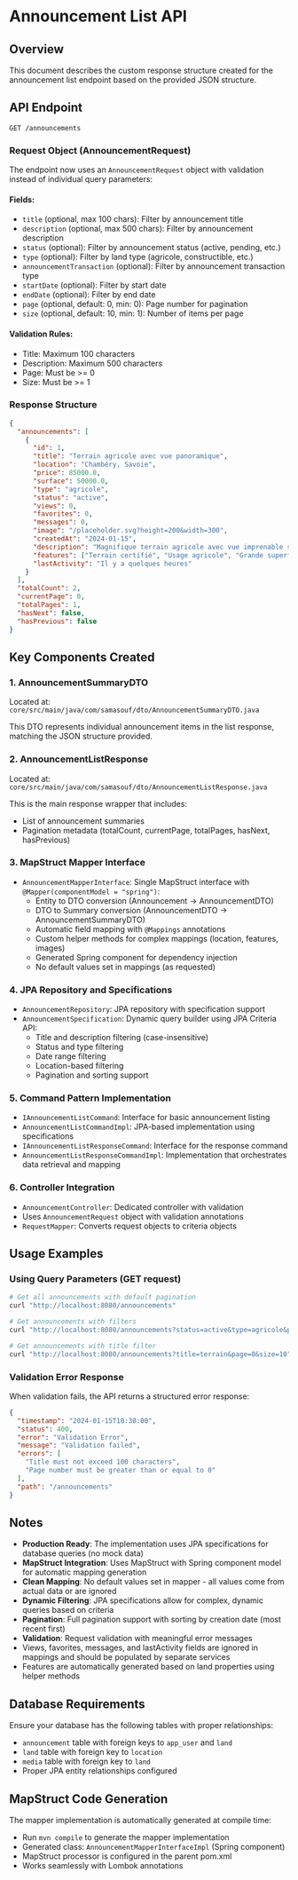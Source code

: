 # Announcement List API

## Overview
This document describes the custom response structure created for the announcement list endpoint based on the provided JSON structure.

## API Endpoint
```
GET /announcements
```

### Request Object (AnnouncementRequest)
The endpoint now uses an `AnnouncementRequest` object with validation instead of individual query parameters:

#### Fields:
- `title` (optional, max 100 chars): Filter by announcement title
- `description` (optional, max 500 chars): Filter by announcement description
- `status` (optional): Filter by announcement status (active, pending, etc.)
- `type` (optional): Filter by land type (agricole, constructible, etc.)
- `announcementTransaction` (optional): Filter by announcement transaction type
- `startDate` (optional): Filter by start date
- `endDate` (optional): Filter by end date
- `page` (optional, default: 0, min: 0): Page number for pagination
- `size` (optional, default: 10, min: 1): Number of items per page

#### Validation Rules:
- Title: Maximum 100 characters
- Description: Maximum 500 characters
- Page: Must be >= 0
- Size: Must be >= 1

### Response Structure
```json
{
  "announcements": [
    {
      "id": 1,
      "title": "Terrain agricole avec vue panoramique",
      "location": "Chambéry, Savoie",
      "price": 85000.0,
      "surface": 50000.0,
      "type": "agricole",
      "status": "active",
      "views": 0,
      "favorites": 0,
      "messages": 0,
      "image": "/placeholder.svg?height=200&width=300",
      "createdAt": "2024-01-15",
      "description": "Magnifique terrain agricole avec vue imprenable sur les montagnes",
      "features": ["Terrain certifié", "Usage agricole", "Grande superficie"],
      "lastActivity": "Il y a quelques heures"
    }
  ],
  "totalCount": 2,
  "currentPage": 0,
  "totalPages": 1,
  "hasNext": false,
  "hasPrevious": false
}
```

## Key Components Created

### 1. AnnouncementSummaryDTO
Located at: `core/src/main/java/com/samasouf/dto/AnnouncementSummaryDTO.java`

This DTO represents individual announcement items in the list response, matching the JSON structure provided.

### 2. AnnouncementListResponse
Located at: `core/src/main/java/com/samasouf/dto/AnnouncementListResponse.java`

This is the main response wrapper that includes:
- List of announcement summaries
- Pagination metadata (totalCount, currentPage, totalPages, hasNext, hasPrevious)

### 3. MapStruct Mapper Interface
- `AnnouncementMapperInterface`: Single MapStruct interface with `@Mapper(componentModel = "spring")`:
  - Entity to DTO conversion (Announcement → AnnouncementDTO)
  - DTO to Summary conversion (AnnouncementDTO → AnnouncementSummaryDTO)
  - Automatic field mapping with `@Mappings` annotations
  - Custom helper methods for complex mappings (location, features, images)
  - Generated Spring component for dependency injection
  - No default values set in mappings (as requested)

### 4. JPA Repository and Specifications
- `AnnouncementRepository`: JPA repository with specification support
- `AnnouncementSpecification`: Dynamic query builder using JPA Criteria API:
  - Title and description filtering (case-insensitive)
  - Status and type filtering
  - Date range filtering
  - Location-based filtering
  - Pagination and sorting support

### 5. Command Pattern Implementation
- `IAnnouncementListCommand`: Interface for basic announcement listing
- `AnnouncementListCommandImpl`: JPA-based implementation using specifications
- `IAnnouncementListResponseCommand`: Interface for the response command
- `AnnouncementListResponseCommandImpl`: Implementation that orchestrates data retrieval and mapping

### 6. Controller Integration
- `AnnouncementController`: Dedicated controller with validation
- Uses `AnnouncementRequest` object with validation annotations
- `RequestMapper`: Converts request objects to criteria objects

## Usage Examples

### Using Query Parameters (GET request)
```bash
# Get all announcements with default pagination
curl "http://localhost:8080/announcements"

# Get announcements with filters
curl "http://localhost:8080/announcements?status=active&type=agricole&page=0&size=5"

# Get announcements with title filter
curl "http://localhost:8080/announcements?title=terrain&page=0&size=10"
```

### Validation Error Response
When validation fails, the API returns a structured error response:
```json
{
  "timestamp": "2024-01-15T10:30:00",
  "status": 400,
  "error": "Validation Error",
  "message": "Validation failed",
  "errors": [
    "Title must not exceed 100 characters",
    "Page number must be greater than or equal to 0"
  ],
  "path": "/announcements"
}
```

## Notes
- **Production Ready**: The implementation uses JPA specifications for database queries (no mock data)
- **MapStruct Integration**: Uses MapStruct with Spring component model for automatic mapping generation
- **Clean Mapping**: No default values set in mapper - all values come from actual data or are ignored
- **Dynamic Filtering**: JPA specifications allow for complex, dynamic queries based on criteria
- **Pagination**: Full pagination support with sorting by creation date (most recent first)
- **Validation**: Request validation with meaningful error messages
- Views, favorites, messages, and lastActivity fields are ignored in mappings and should be populated by separate services
- Features are automatically generated based on land properties using helper methods

## Database Requirements
Ensure your database has the following tables with proper relationships:
- `announcement` table with foreign keys to `app_user` and `land`
- `land` table with foreign key to `location`
- `media` table with foreign key to `land`
- Proper JPA entity relationships configured

## MapStruct Code Generation
The mapper implementation is automatically generated at compile time:
- Run `mvn compile` to generate the mapper implementation
- Generated class: `AnnouncementMapperInterfaceImpl` (Spring component)
- MapStruct processor is configured in the parent pom.xml
- Works seamlessly with Lombok annotations
